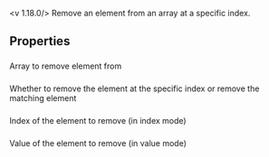 <v 1.18.0/>
Remove an element from an array at a specific index.

## Properties

### <junc array>
Array to remove element from

### <junc type>
Whether to remove the element at the specific index or remove the matching element

### <junc index>
Index of the element to remove (in index mode)

### <junc value>
Value of the element to remove (in value mode)